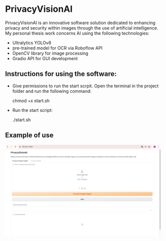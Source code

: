 # PrivacyVisionAI
PrivacyVisionAI is an innovative software solution dedicated to enhancing privacy and security within images through the use of artificial intelligence.
My personal thesis work concerns AI using the following technologies:
- Ultralytics YOLOv8 
- pre-trained model for OCR via Roboflow API
- OpenCV library for image processing
- Gradio API for GUI development

## Instructions for using the software:
- Give permissions to run the start scrpit. Open the terminal in the project folder and run the following command:

  chmod +x start.sh
- Run the start script:

  ./start.sh
  
## Example of use
![Alt text](GUI.png)
